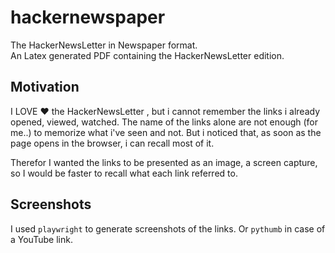 # hackernewspaper

The HackerNewsLetter in Newspaper format.  
An Latex generated PDF containing the HackerNewsLetter edition.

## Motivation

I LOVE :heart: the HackerNewsLetter , but i cannot remember the links i already opened, viewed, watched.
The name of the links alone are not enough (for me..) to memorize what i've seen and not. 
But i noticed that, as soon as the page opens in the browser, i can recall most of it.

Therefor I wanted the links to be presented as an image, a screen capture, so I would be faster to recall what each link referred to.


## Screenshots
I used `playwright` to generate screenshots of the links.
Or `pythumb` in case of a YouTube link.

